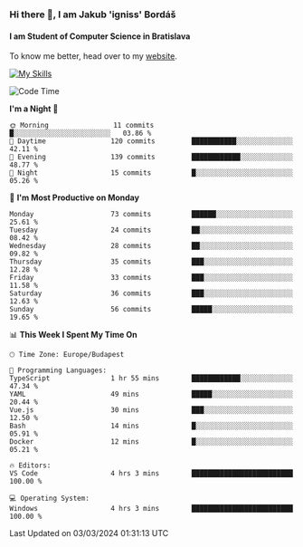 ### Hi there 👋, I am Jakub 'igniss' Bordáš

#### I am Student of Computer Science in Bratislava
To know me better, head over to my [website](https://bordas.sk).

[![My Skills](https://skillicons.dev/icons?i=js,html,css,figma,svelte,java,kotlin,python,postgresql,typescript,nest,nodejs)](https://bordas.sk)


<!--START_SECTION:waka-->
![Code Time](http://img.shields.io/badge/Code%20Time-1%2C416%20hrs%2019%20mins-blue)

**I'm a Night 🦉** 

```text
🌞 Morning                11 commits          █░░░░░░░░░░░░░░░░░░░░░░░░   03.86 % 
🌆 Daytime                120 commits         ███████████░░░░░░░░░░░░░░   42.11 % 
🌃 Evening                139 commits         ████████████░░░░░░░░░░░░░   48.77 % 
🌙 Night                  15 commits          █░░░░░░░░░░░░░░░░░░░░░░░░   05.26 % 
```
📅 **I'm Most Productive on Monday** 

```text
Monday                   73 commits          ██████░░░░░░░░░░░░░░░░░░░   25.61 % 
Tuesday                  24 commits          ██░░░░░░░░░░░░░░░░░░░░░░░   08.42 % 
Wednesday                28 commits          ██░░░░░░░░░░░░░░░░░░░░░░░   09.82 % 
Thursday                 35 commits          ███░░░░░░░░░░░░░░░░░░░░░░   12.28 % 
Friday                   33 commits          ███░░░░░░░░░░░░░░░░░░░░░░   11.58 % 
Saturday                 36 commits          ███░░░░░░░░░░░░░░░░░░░░░░   12.63 % 
Sunday                   56 commits          █████░░░░░░░░░░░░░░░░░░░░   19.65 % 
```


📊 **This Week I Spent My Time On** 

```text
🕑︎ Time Zone: Europe/Budapest

💬 Programming Languages: 
TypeScript               1 hr 55 mins        ████████████░░░░░░░░░░░░░   47.34 % 
YAML                     49 mins             █████░░░░░░░░░░░░░░░░░░░░   20.44 % 
Vue.js                   30 mins             ███░░░░░░░░░░░░░░░░░░░░░░   12.50 % 
Bash                     14 mins             █░░░░░░░░░░░░░░░░░░░░░░░░   05.91 % 
Docker                   12 mins             █░░░░░░░░░░░░░░░░░░░░░░░░   05.21 % 

🔥 Editors: 
VS Code                  4 hrs 3 mins        █████████████████████████   100.00 % 

💻 Operating System: 
Windows                  4 hrs 3 mins        █████████████████████████   100.00 % 
```


 Last Updated on 03/03/2024 01:31:13 UTC
<!--END_SECTION:waka-->
